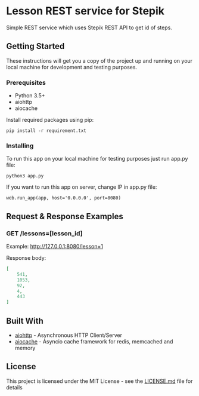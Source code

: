 # Lesson REST service for Stepik

Simple REST service which uses Stepik REST API to get id of steps.

## Getting Started

These instructions will get you a copy of the project up and running on your local machine for development and testing purposes.

### Prerequisites

* Python 3.5+
* aiohttp
* aiocache

Install required packages using pip:
```
pip install -r requirement.txt
```

### Installing

To run this app on your local machine for testing purposes just run app.py file:

```
python3 app.py
```

If you want to run this app on server, change IP in app.py file:

```python3
web.run_app(app, host='0.0.0.0', port=8080)
```

## Request & Response Examples

### GET /lessons=[lesson_id]

Example: http://127.0.0.1:8080/lesson=1

Response body:

```json
[
    541,
    1053,
    92,
    4,
    443
]
```

## Built With

* [aiohttp](https://github.com/aio-libs/aiohttp/) - Asynchronous HTTP Client/Server
* [aiocache](https://github.com/argaen/aiocache) - Asyncio cache framework for redis, memcached and memory 


## License

This project is licensed under the MIT License - see the [LICENSE.md](LICENSE.md) file for details